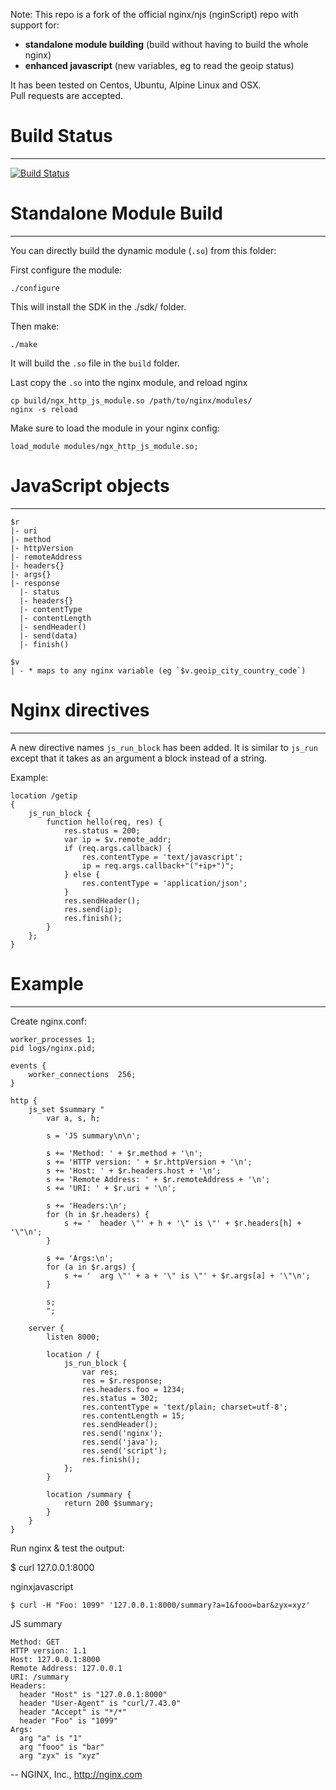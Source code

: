 
Note: This repo is a fork of the official nginx/njs (nginScript) repo with support for:

   - **standalone module building** (build without having to build the whole nginx)
   - **enhanced javascript**  (new variables, eg to read the geoip status)

It has been tested on Centos, Ubuntu, Alpine Linux and OSX.   
Pull requests are accepted.

# Build Status
--------------

[![Build Status](https://travis-ci.org/ronanj/njs.svg?branch=master)](https://travis-ci.org/ronanj/njs)


# Standalone Module Build
-------------------------

You can directly build the dynamic module (`.so`) from this folder:

First configure the module:

    ./configure

This will install the SDK in the ./sdk/ folder.

Then make:

    ./make

It will build the `.so` file in the `build` folder.

Last copy the `.so` into the nginx module, and reload nginx 

    cp build/ngx_http_js_module.so /path/to/nginx/modules/
    nginx -s reload

Make sure to load the module in your nginx config:

    load_module modules/ngx_http_js_module.so;



# JavaScript objects
------------------

    $r
    |- uri
    |- method
    |- httpVersion
    |- remoteAddress
    |- headers{}
    |- args{}
    |- response
      |- status
      |- headers{}
      |- contentType
      |- contentLength
      |- sendHeader()
      |- send(data)
      |- finish()

    $v
    | - * maps to any nginx variable (eg `$v.geoip_city_country_code`)


# Nginx directives
------------------

A new directive names `js_run_block` has been added. It is similar to `js_run` except that it takes
as an argument a block instead of a string.

Example:


    location /getip
    {
        js_run_block {
            function hello(req, res) {
                res.status = 200;
                var ip = $v.remote_addr;
                if (req.args.callback) {
                    res.contentType = 'text/javascript';
                    ip = req.args.callback+"("+ip+")";
                } else {
                    res.contentType = 'application/json';
                }
                res.sendHeader();
                res.send(ip);
                res.finish();
            }
        };
    }




# Example
-------

Create nginx.conf:

    worker_processes 1;
    pid logs/nginx.pid;

    events {
        worker_connections  256;
    }

    http {
        js_set $summary "
            var a, s, h;

            s = 'JS summary\n\n';

            s += 'Method: ' + $r.method + '\n';
            s += 'HTTP version: ' + $r.httpVersion + '\n';
            s += 'Host: ' + $r.headers.host + '\n';
            s += 'Remote Address: ' + $r.remoteAddress + '\n';
            s += 'URI: ' + $r.uri + '\n';

            s += 'Headers:\n';
            for (h in $r.headers) {
                s += '  header \"' + h + '\" is \"' + $r.headers[h] + '\"\n';
            }

            s += 'Args:\n';
            for (a in $r.args) {
                s += '  arg \"' + a + '\" is \"' + $r.args[a] + '\"\n';
            }

            s;
            ";

        server {
            listen 8000;

            location / {
                js_run_block {
                    var res;
                    res = $r.response;
                    res.headers.foo = 1234;
                    res.status = 302;
                    res.contentType = 'text/plain; charset=utf-8';
                    res.contentLength = 15;
                    res.sendHeader();
                    res.send('nginx');
                    res.send('java');
                    res.send('script');
                    res.finish();
                };
            }

            location /summary {
                return 200 $summary;
            }
        }
    }

Run nginx & test the output:

$ curl 127.0.0.1:8000

nginxjavascript

    $ curl -H "Foo: 1099" '127.0.0.1:8000/summary?a=1&fooo=bar&zyx=xyz'

JS summary

    Method: GET
    HTTP version: 1.1
    Host: 127.0.0.1:8000
    Remote Address: 127.0.0.1
    URI: /summary
    Headers:
      header "Host" is "127.0.0.1:8000"
      header "User-Agent" is "curl/7.43.0"
      header "Accept" is "*/*"
      header "Foo" is "1099"
    Args:
      arg "a" is "1"
      arg "fooo" is "bar"
      arg "zyx" is "xyz"


--
NGINX, Inc., http://nginx.com
